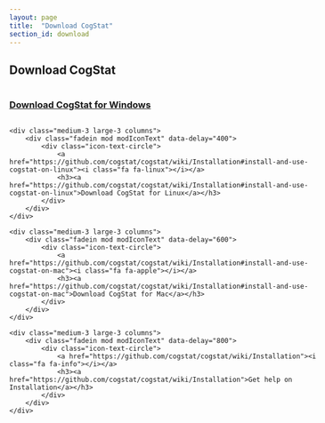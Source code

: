```yaml
---
layout: page
title:  "Download CogStat"
section_id: download
---
```

<div class='four spacing'></div>

## Download CogStat

<div class='four spacing'></div>

<div class="row" style="width: 60vw">
    <div class="medium-3 large-3 columns">
        <div class="fadein mod modIconText" data-delay="200">
            <div class="icon-text-circle">
                <a href="https://docs.google.com/forms/d/e/1FAIpQLSfHOGE3O-L2g9XihSHj-bvWDLJnYMot-moWhZ1jgbXcKHMFqg/viewform"><i class="fa fa-windows"></i></a>
                <h3><a href="https://docs.google.com/forms/d/e/1FAIpQLSfHOGE3O-L2g9XihSHj-bvWDLJnYMot-moWhZ1jgbXcKHMFqg/viewform">Download CogStat for Windows</a></h3>
            </div>
        </div>
    </div>
    
    <div class="medium-3 large-3 columns">
        <div class="fadein mod modIconText" data-delay="400">
            <div class="icon-text-circle">
                <a href="https://github.com/cogstat/cogstat/wiki/Installation#install-and-use-cogstat-on-linux"><i class="fa fa-linux"></i></a>
                <h3><a href="https://github.com/cogstat/cogstat/wiki/Installation#install-and-use-cogstat-on-linux">Download CogStat for Linux</a></h3>
            </div>
        </div>
    </div>
    
    <div class="medium-3 large-3 columns">
        <div class="fadein mod modIconText" data-delay="600">
            <div class="icon-text-circle">
                <a href="https://github.com/cogstat/cogstat/wiki/Installation#install-and-use-cogstat-on-mac"><i class="fa fa-apple"></i></a>
                <h3><a href="https://github.com/cogstat/cogstat/wiki/Installation#install-and-use-cogstat-on-mac">Download CogStat for Mac</a></h3>
            </div>
        </div>
    </div>
    
    <div class="medium-3 large-3 columns">
        <div class="fadein mod modIconText" data-delay="800">
            <div class="icon-text-circle">
                <a href="https://github.com/cogstat/cogstat/wiki/Installation"><i class="fa fa-info"></i></a>
                <h3><a href="https://github.com/cogstat/cogstat/wiki/Installation">Get help on Installation</a></h3>
            </div>
        </div>
    </div>
</div>

<div class='four spacing'></div>
